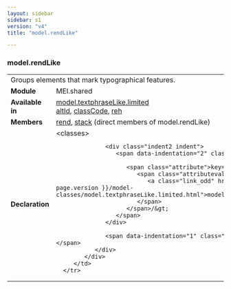 ```yaml
---
layout: sidebar
sidebar: s1
version: "v4"
title: "model.rendLike"

---
```


<div class="classSpec model">
   <h3 id="model.rendLike">model.rendLike</h3>
   <table class="wovenodd">
      <tr>
         <td colspan="2" class="wovenodd-col2">Groups elements that mark typographical features.</td>
      </tr>
      <tr>
         <td class="wovenodd-col1">
            <strong>Module</strong>
         </td>
         <td class="wovenodd-col2">MEI.shared</td>
      </tr>
      <tr>
         <td class="wovenodd-col1">
            <strong>Available in</strong>
         </td>
         <td class="wovenodd-col2">
            <div class="parent">
               <div>
                  <a class="link_odd_classSpec" href="{{ site.baseurl }}/{{ page.version }}/model-classes/model.textphraseLike.limited.html">model.textphraseLike.limited</a>
               </div>
               <div>
                  <a class="link_odd_elementSpec" href="{{ site.baseurl }}/{{ page.version }}/elements/altId.html">altId</a>, 
                  <a class="link_odd_elementSpec" href="{{ site.baseurl }}/{{ page.version }}/elements/classCode.html">classCode</a>, 
                  <a class="link_odd_elementSpec" href="{{ site.baseurl }}/{{ page.version }}/elements/reh.html">reh</a>
               </div>
            </div>
         </td>
      </tr>
      <tr>
         <td class="wovenodd-col1">
            <strong>Members</strong>
         </td>
         <td class="wovenodd-col2">
            <div class="parent">
               <div>
                  <a class="link_odd_elementSpec" href="{{ site.baseurl }}/{{ page.version }}/elements/rend.html">rend</a>, 
                  <a class="link_odd_elementSpec" href="{{ site.baseurl }}/{{ page.version }}/elements/stack.html">stack</a> (direct members of model.rendLike)
               </div>
            </div>
         </td>
      </tr>
      <tr>
         <td class="wovenodd-col1">
            <strong>Declaration</strong>
         </td>
         <td class="wovenodd-col2">
            <div xml:space="preserve" class="pre">
               <div class="indent1 indent">
                  <span data-indentation="1" class="element">&lt;classes&gt;</span>
                  
                  <div class="indent2 indent">
                     <span data-indentation="2" class="element">&lt;memberOf
                        
                        <span class="attribute">key=
                           <span class="attributevalue">"
                              <a class="link_odd" href="{{ site.baseurl }}/{{ page.version }}/model-classes/model.textphraseLike.limited.html">model.textphraseLike.limited</a>"
                           </span>
                        </span>/&gt;
                     </span>
                  </div>
                  
                  <span data-indentation="1" class="element">&lt;/classes&gt;</span>
               </div>
            </div>
         </td>
      </tr>
   </table>
</div>